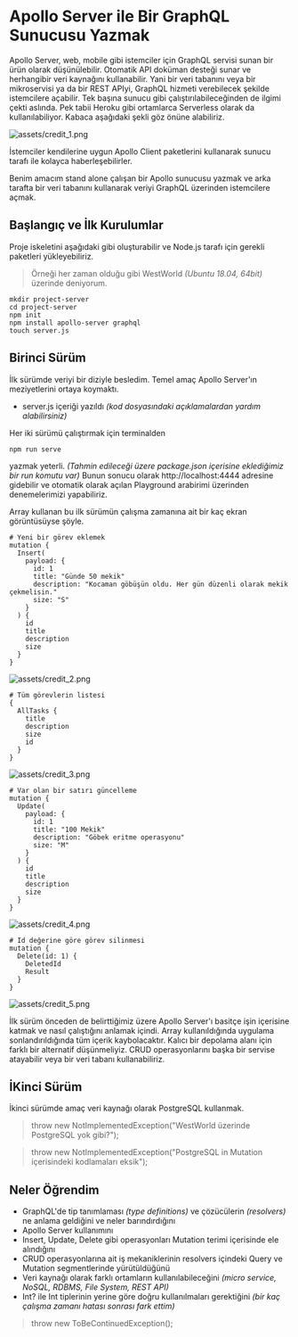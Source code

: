 # Apollo Server ile Bir GraphQL Sunucusu Yazmak

Apollo Server, web, mobile gibi istemciler için GraphQL servisi sunan bir ürün olarak düşünülebilir. Otomatik API doküman desteği sunar ve herhangibir veri kaynağını kullanabilir. Yani bir veri tabanını veya bir mikroservisi ya da bir REST APIyi, GraphQL hizmeti verebilecek şekilde istemcilere açabilir. Tek başına sunucu gibi çalıştırılabileceğinden de ilgimi çekti aslında. Pek tabii Heroku gibi ortamlarca Serverless olarak da kullanılabiliyor. Kabaca aşağıdaki şekli göz önüne alabiliriz.

![assets/credit_1.png](assets/credit_1.png)

İstemciler kendilerine uygun Apollo Client paketlerini kullanarak sunucu tarafı ile kolayca haberleşebilirler. 

Benim amacım stand alone çalışan bir Apollo sunucusu yazmak ve arka tarafta bir veri tabanını kullanarak veriyi GraphQL üzerinden istemcilere açmak.

## Başlangıç ve İlk Kurulumlar

Proje iskeletini aşağıdaki gibi oluşturabilir ve Node.js tarafı için gerekli paketleri yükleyebiliriz.

>Örneği her zaman olduğu gibi WestWorld _(Ubuntu 18.04, 64bit)_ üzerinde deniyorum.

```
mkdir project-server
cd project-server
npm init
npm install apollo-server graphql
touch server.js
```

## Birinci Sürüm

İlk sürümde veriyi bir diziyle besledim. Temel amaç Apollo Server'ın meziyetlerini ortaya koymaktı. 

- server.js içeriği yazıldı _(kod dosyasındaki açıklamalardan yardım alabilirsiniz)_

Her iki sürümü çalıştırmak için terminalden 

```
npm run serve
```

yazmak yeterli. _(Tahmin edileceği üzere package.json içerisine eklediğimiz bir run komutu var)_ Bunun sonucu olarak http://localhost:4444 adresine gidebilir ve otomatik olarak açılan Playground arabirimi üzerinden denemelerimizi yapabiliriz. 

Array kullanan bu ilk sürümün çalışma zamanına ait bir kaç ekran görüntüsüyse şöyle.

```
# Yeni bir görev eklemek
mutation {
  Insert(
    payload: {
      id: 1
      title: "Günde 50 mekik"
      description: "Kocaman göbüşün oldu. Her gün düzenli olarak mekik çekmelisin."
      size: "S"
    }
  ) {
    id
    title
    description
    size
  }
}
```

![assets/credit_2.png](assets/credit_2.png)

```
# Tüm görevlerin listesi
{
  AllTasks {
    title
    description
    size
    id
  }
}
```

![assets/credit_3.png](assets/credit_3.png)

```
# Var olan bir satırı güncelleme
mutation {
  Update(
    payload: {
      id: 1
      title: "100 Mekik"
      description: "Göbek eritme operasyonu"
      size: "M"
    }
  ) {
    id
    title
    description
    size
  }
}
```

![assets/credit_4.png](assets/credit_4.png)

```
# Id değerine göre görev silinmesi
mutation {
  Delete(id: 1) {
    DeletedId
    Result
  }
}
```

![assets/credit_5.png](assets/credit_5.png)

İlk sürüm önceden de belirttiğimiz üzere Apollo Server'ı basitçe işin içerisine katmak ve nasıl çalıştığını anlamak içindi. Array kullanıldığında uygulama sonlandırıldığında tüm içerik kaybolacaktır. Kalıcı bir depolama alanı için farklı bir alternatif düşünmeliyiz. CRUD operasyonlarını başka bir servise atayabilir veya bir veri tabanı kullanabiliriz.

## İKinci Sürüm

İkinci sürümde amaç veri kaynağı olarak PostgreSQL kullanmak.

>throw new NotImplementedException("WestWorld üzerinde PostgreSQL yok gibi?");

>throw new NotImplementedException("PostgreSQL in Mutation içerisindeki kodlamaları eksik");

## Neler Öğrendim

- GraphQL'de tip tanımlaması _(type definitions)_ ve çözücülerin _(resolvers)_ ne anlama geldiğini ve neler barındırdığını
- Apollo Server kullanımını
- Insert, Update, Delete gibi operasyonları Mutation terimi içerisinde ele alındığını
- CRUD operasyonlarına ait iş mekaniklerinin resolvers içindeki Query ve Mutation segmentlerinde yürütüldüğünü
- Veri kaynağı olarak farklı ortamların kullanılabileceğini _(micro service, NoSQL, RDBMS, File System, REST API)_
- Int? ile Int tiplerinin yerine göre doğru kullanılmaları gerektiğini _(bir kaç çalışma zamanı hatası sonrası fark ettim)_

>throw new ToBeContinuedException();